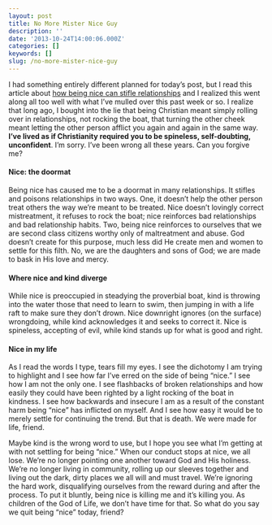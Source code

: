 ```yaml
---
layout: post
title: No More Mister Nice Guy
description: ''
date: '2013-10-24T14:00:06.000Z'
categories: []
keywords: []
slug: /no-more-mister-nice-guy
---
```


I had something entirely different planned for today’s post, but I read this article about [how being nice can stifle relationships](http://storylineblog.com/2013/10/23/why-i-quit-being-nice/) and I realized this went along all too well with what I’ve mulled over this past week or so. I realize that long ago, I bought into the lie that being Christian meant simply rolling over in relationships, not rocking the boat, that turning the other cheek meant letting the other person afflict you again and again in the same way. **I’ve lived as if Christianity required you to be spineless, self-doubting, unconfident**. I’m sorry. I’ve been wrong all these years. Can you forgive me?

#### Nice: the doormat

Being nice has caused me to be a doormat in many relationships. It stifles and poisons relationships in two ways. One, it doesn’t help the other person treat others the way we’re meant to be treated. Nice doesn’t lovingly correct mistreatment, it refuses to rock the boat; nice reinforces bad relationships and bad relationship habits. Two, being nice reinforces to ourselves that we are second class citizens worthy only of maltreatment and abuse. God doesn’t create for this purpose, much less did He create men and women to settle for this filth. No, we are the daughters and sons of God; we are made to bask in His love and mercy.

#### Where nice and kind diverge

While nice is preoccupied in steadying the proverbial boat, kind is throwing into the water those that need to learn to swim, then jumping in with a life raft to make sure they don’t drown. Nice downright ignores (on the surface) wrongdoing, while kind acknowledges it and seeks to correct it. Nice is spineless, accepting of evil, while kind stands up for what is good and right.

#### Nice in my life

As I read the words I type, tears fill my eyes. I see the dichotomy I am trying to highlight and I see how far I’ve erred on the side of being “nice.” I see how I am not the only one. I see flashbacks of broken relationships and how easily they could have been righted by a light rocking of the boat in kindness. I see how backwards and insecure I am as a result of the constant harm being “nice” has inflicted on myself. And I see how easy it would be to merely settle for continuing the trend. But that is death. We were made for life, friend.

Maybe kind is the wrong word to use, but I hope you see what I’m getting at with not settling for being “nice.” When our conduct stops at nice, we all lose. We’re no longer pointing one another toward God and His holiness. We’re no longer living in community, rolling up our sleeves together and living out the dark, dirty places we all will and must travel. We’re ignoring the hard work, disqualifying ourselves from the reward during and after the process. To put it bluntly, being nice is killing me and it’s killing you. As children of the God of Life, we don’t have time for that. So what do you say we quit being “nice” today, friend?
